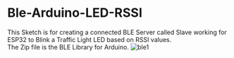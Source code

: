 # Ble-Arduino-LED-RSSI
This Sketch is for creating a connected BLE Server called Slave working for ESP32 to Blink a Traffic Light LED based on RSSI values.  
The Zip file is the BLE Library for Arduino.
                         ![ble1](https://github.com/user-attachments/assets/219d1b09-9645-4773-945b-d800f5ede521)
